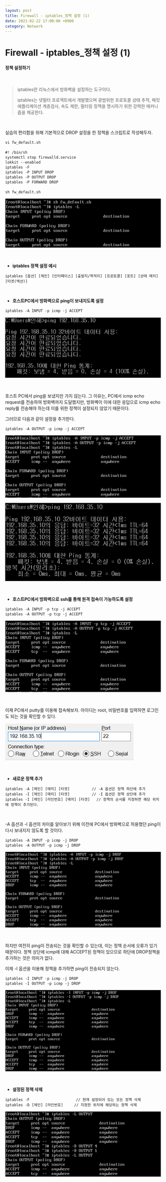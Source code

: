 ```yaml
---
layout: post
title: Firewall - iptables_정책 설정 (1)
date: 2021-02-22 17:00:00 +0900
category: Network
---
```



# Firewall - iptables_정책 설정 (1)

#### 정책 설정하기

<br/>

> iptables란 리눅스에서 방화벽을 설정하는 도구이다. 
>
> iptables는 넷필터 프로젝트에서 개발했으며 광범위한 프로토콜 상태 추적, 패킷 애플리케이션 계층검사, 속도 제한, 필터링 정책을 명시하기 위한 강력한 매커니즘을 제공한다.

<br/>

실습의 편리함을 위해 기본적으로 DROP 설정을 한 정책을 스크립트로 작성해두자.

```shell
vi fw_default.sh

#! /bin/sh
systemctl stop firewalld.service
lokkit --enabled
iptables -F
iptables -P INPUT DROP
iptables -P OUTPUT DROP
iptables -P FORWARD DROP

sh fw_default.sh
```

![iptables7_1](/public/img/iptables7_1.PNG)

<br/>

- **iptables 정책 설정 예시**

```shell
iptables [옵션] [체인] [인터페이스] [출발지/목적지] [프로토콜] [포트] [상태 매치] [타겟(액션)]
```

<br/>

- **호스트PC에서 방화벽으로 ping이 보내지도록 설정**

```shell
iptables -A INPUT -p icmp -j ACCEPT
```

![iptables7_2](/public/img/iptables7_2.PNG)

<br/>

호스트 PC에서 ping을 보냈지만 가지 않는다. 그 이유는, PC에서 icmp echo request를 전송하여 방화벽까지 도달했지만, 방화벽이 이에 대한 응답으로 icmp echo reply를 전송해야 하는데 이를 위한 정책이 설정되지 않았기 때문이다.

그러므로 다음과 같이 설정을 추가한다.

```shell
iptables -A OUTPUT -p icmp -j ACCEPT
```

![iptables7_3](/public/img/iptables7_3.PNG)

![iptables7_4](/public/img/iptables7_4.PNG)

<br/>

- **호스트PC에서 방화벽으로 ssh를 통해 원격 접속이 가능하도록 설정**

```shell
iptables -A INPUT -p tcp -j ACCEPT
iptables -A OUTPUT -p tcp -j ACCEPT
```

![iptables7_5](/public/img/iptables7_5.PNG)

<br/>

이제 PC에서 putty를 이용해 접속해보자. 아이디는 root, 비밀번호를 입력하면 로그인도 되는 것을 확인할 수 있다.

![iptables7_6](/public/img/iptables7_6.PNG)

<br/>

- **새로운 정책 추가**

```shell
iptables -A [체인] [매치] [타겟]			// -A 옵션은 정책 하단에 추가
iptables -I [체인] [매치] [타겟]			// -I 옵션은 정책 상단에 추가 
iptables -I [체인] [라인번호] [매치] [타겟]	// 정책의 순서를 지정하면 해당 위치에 정책이 추가된다.
```

<br/>

-A 옵션과 -I 옵션의 차이를 알아보기 위해 이전에 PC에서 방화벽으로 허용했던 ping이 다시 보내지지 않도록 할 것이다.

```shell
iptables -A INPUT -p icmp -j DROP
iptables -A OUTPUT -p icmp -j DROP
```

![iptables7_7](/public/img/iptables7_7.PNG)

<br/>

하지만 여전히 ping이 전송되는 것을 확인할 수 있는데, 이는 정책 순서에 오류가 있기 때문이다. 정책 상단에 icmp에 대해 ACCEPT된 정책이 있으므로 하단에 DROP정책을 추가하는 것은 의미가 없다.

이제 -I 옵션을 이용해 정책을 추가하면 ping이 전송되지 않는다.

```shell
iptables -I INPUT -p icmp -j DROP
iptables -I OUTPUT -p icmp -j DROP
```

![iptables7_8](/public/img/iptables7_8.PNG)

<br/>

-  **설정된 정책 삭제**

```shell
iptables -F 					// 현재 설정되어 있는 모든 정책 삭제
iptables -D [체인] [라인번호] 	// 지정한 위치에 해당하는 정책 삭제
```

![iptables7_9](/public/img/iptables7_9.PNG)
